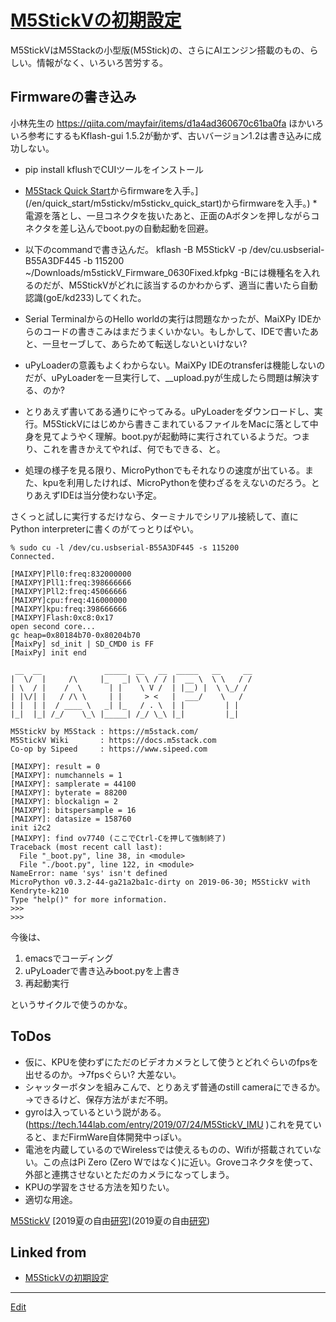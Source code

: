 # [M5StickVの初期設定](M5StickVの初期設定)

M5StickVはM5Stackの小型版(M5Stick)の、さらにAIエンジン搭載のもの、らしい。情報がなく、いろいろ苦労する。



## Firmwareの書き込み

小林先生の https://qiita.com/mayfair/items/d1a4ad360670c61ba0fa ほかいろいろ参考にするもKflash-gui 1.5.2が動かず、古いバージョン1.2は書き込みに成功しない。




* pip install kflushでCUIツールをインストール
* [M5Stack Quick Start](https://docs.m5stack.com/[/en/quick_start/m5stickv/m5stickv_quick_start)からfirmwareを入手。](/en/quick_start/m5stickv/m5stickv_quick_start)からfirmwareを入手。) * 電源を落とし、一旦コネクタを抜いたあと、正面のAボタンを押しながらコネクタを差し込んでboot.pyの自動起動を回避。
* 以下のcommandで書き込んだ。
        kflash -B M5StickV  -p /dev/cu.usbserial-B55A3DF445 -b 115200 ~/Downloads/m5stickV_Firmware_0630Fixed.kfpkg 
       -Bには機種名を入れるのだが、M5StickVがどれに該当するのかわからず、適当に書いたら自動認識(goE/kd233)してくれた。

* Serial TerminalからのHello worldの実行は問題なかったが、MaiXPy IDEからのコードの書きこみはまだうまくいかない。もしかして、IDEで書いたあと、一旦セーブして、あらためて転送しないといけない?
* uPyLoaderの意義もよくわからない。MaiXPy IDEのtransferは機能しないのだが、uPyLoaderを一旦実行して、__upload.pyが生成したら問題は解決する、のか? 
* とりあえず書いてある通りにやってみる。uPyLoaderをダウンロードし、実行。M5StickVにはじめから書きこまれているファイルをMacに落として中身を見てようやく理解。boot.pyが起動時に実行されているようだ。つまり、これを書きかえてやれば、何でもできる、と。
* 処理の様子を見る限り、MicroPythonでもそれなりの速度が出ている。また、kpuを利用したければ、MicroPythonを使わざるをえないのだろう。とりあえずIDEは当分使わない予定。



さくっと試しに実行するだけなら、ターミナルでシリアル接続して、直にPython interpreterに書くのがてっとりばやい。

    % sudo cu -l /dev/cu.usbserial-B55A3DF445 -s 115200
    Connected.
    
    [MAIXPY]Pll0:freq:832000000
    [MAIXPY]Pll1:freq:398666666
    [MAIXPY]Pll2:freq:45066666
    [MAIXPY]cpu:freq:416000000
    [MAIXPY]kpu:freq:398666666
    [MAIXPY]Flash:0xc8:0x17
    open second core...
    gc heap=0x80184b70-0x80204b70
    [MaixPy] sd_init | SD_CMD0 is FF
    [MaixPy] init end
    
     __  __              _____  __   __  _____   __     __
    |  \/  |     /\     |_   _| \ \ / / |  __ \  \ \   / /
    | \  / |    /  \      | |    \ V /  | |__) |  \ \_/ /
    | |\/| |   / /\ \     | |     > <   |  ___/    \   /
    | |  | |  / ____ \   _| |_   / . \  | |         | |
    |_|  |_| /_/    \_\ |_____| /_/ \_\ |_|         |_|
    
    M5StickV by M5Stack : https://m5stack.com/
    M5StickV Wiki       : https://docs.m5stack.com
    Co-op by Sipeed     : https://www.sipeed.com
    
    [MAIXPY]: result = 0
    [MAIXPY]: numchannels = 1
    [MAIXPY]: samplerate = 44100
    [MAIXPY]: byterate = 88200
    [MAIXPY]: blockalign = 2
    [MAIXPY]: bitspersample = 16
    [MAIXPY]: datasize = 158760
    init i2c2
    [MAIXPY]: find ov7740 (ここでCtrl-Cを押して強制終了)
    Traceback (most recent call last):
      File "_boot.py", line 38, in <module>
      File "./boot.py", line 122, in <module>
    NameError: name 'sys' isn't defined
    MicroPython v0.3.2-44-ga21a2ba1c-dirty on 2019-06-30; M5StickV with Kendryte-k210
    Type "help()" for more information.
    >>> 
    >>> 
    

今後は、


1. emacsでコーディング
2. uPyLoaderで書き込みboot.pyを上書き
3. 再起動実行

というサイクルで使うのかな。



## ToDos


* 仮に、KPUを使わずにただのビデオカメラとして使うとどれぐらいのfpsを出せるのか。→7fpsぐらい? 大差ない。
* シャッターボタンを組みこんで、とりあえず普通のstill cameraにできるか。→できるけど、保存方法がまだ不明。
* gyroは入っているという説がある。(https://tech.144lab.com/entry/2019/07/24/M5StickV_IMU )これを見ていると、まだFirmWare自体開発中っぽい。
* 電池を内蔵しているのでWirelessでは使えるものの、Wifiが搭載されていない。この点はPi Zero (Zero Wではなく)に近い。Groveコネクタを使って、外部と連携させないとただのカメラになってしまう。
* KPUの学習をさせる方法を知りたい。
* 適切な用途。



[M5StickV](M5StickV) [2019夏の自由[研究](研究)](2019夏の自由[研究](研究)) 



## Linked from

* [M5StickVの初期設定](M5StickVの初期設定.md)


----
[Edit](https://github.com/vitroid/vitroid.github.io/edit/master/MD/M5StickVの初期設定.md)
